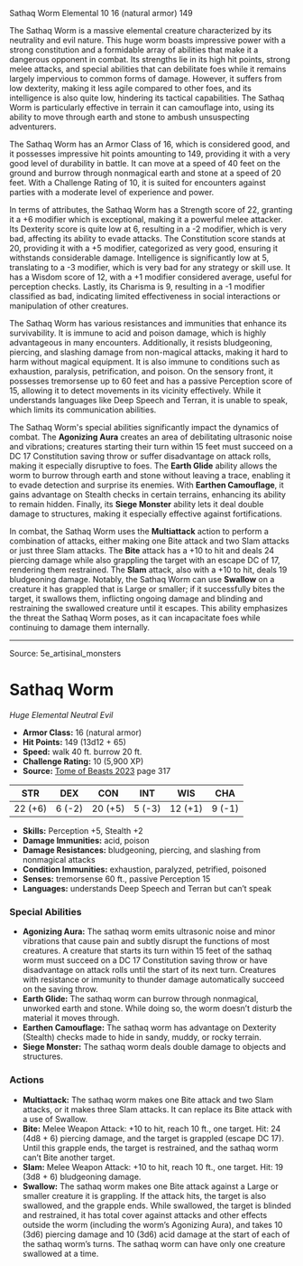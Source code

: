 <MonsterName/>Sathaq Worm</MonsterName>
<CreatureType/>Elemental</CreatureType>
<CR/>10</CR>
<AC/>16 (natural armor)</AC>
<HP/>149</HP>
<summary>The Sathaq Worm is a massive elemental creature characterized by its neutrality and evil nature. This huge worm boasts impressive power with a strong constitution and a formidable array of abilities that make it a dangerous opponent in combat. Its strengths lie in its high hit points, strong melee attacks, and special abilities that can debilitate foes while it remains largely impervious to common forms of damage. However, it suffers from low dexterity, making it less agile compared to other foes, and its intelligence is also quite low, hindering its tactical capabilities. The Sathaq Worm is particularly effective in terrain it can camouflage into, using its ability to move through earth and stone to ambush unsuspecting adventurers. </summary>

<detail>

The Sathaq Worm has an Armor Class of 16, which is considered good, and it possesses impressive hit points amounting to 149, providing it with a very good level of durability in battle. It can move at a speed of 40 feet on the ground and burrow through nonmagical earth and stone at a speed of 20 feet. With a Challenge Rating of 10, it is suited for encounters against parties with a moderate level of experience and power.

In terms of attributes, the Sathaq Worm has a Strength score of 22, granting it a +6 modifier which is exceptional, making it a powerful melee attacker. Its Dexterity score is quite low at 6, resulting in a -2 modifier, which is very bad, affecting its ability to evade attacks. The Constitution score stands at 20, providing it with a +5 modifier, categorized as very good, ensuring it withstands considerable damage. Intelligence is significantly low at 5, translating to a -3 modifier, which is very bad for any strategy or skill use. It has a Wisdom score of 12, with a +1 modifier considered average, useful for perception checks. Lastly, its Charisma is 9, resulting in a -1 modifier classified as bad, indicating limited effectiveness in social interactions or manipulation of other creatures.

The Sathaq Worm has various resistances and immunities that enhance its survivability. It is immune to acid and poison damage, which is highly advantageous in many encounters. Additionally, it resists bludgeoning, piercing, and slashing damage from non-magical attacks, making it hard to harm without magical equipment. It is also immune to conditions such as exhaustion, paralysis, petrification, and poison. On the sensory front, it possesses tremorsense up to 60 feet and has a passive Perception score of 15, allowing it to detect movements in its vicinity effectively. While it understands languages like Deep Speech and Terran, it is unable to speak, which limits its communication abilities.

The Sathaq Worm's special abilities significantly impact the dynamics of combat. The **Agonizing Aura** creates an area of debilitating ultrasonic noise and vibrations; creatures starting their turn within 15 feet must succeed on a DC 17 Constitution saving throw or suffer disadvantage on attack rolls, making it especially disruptive to foes. The **Earth Glide** ability allows the worm to burrow through earth and stone without leaving a trace, enabling it to evade detection and surprise its enemies. With **Earthen Camouflage**, it gains advantage on Stealth checks in certain terrains, enhancing its ability to remain hidden. Finally, its **Siege Monster** ability lets it deal double damage to structures, making it especially effective against fortifications.

In combat, the Sathaq Worm uses the **Multiattack** action to perform a combination of attacks, either making one Bite attack and two Slam attacks or just three Slam attacks. The **Bite** attack has a +10 to hit and deals 24 piercing damage while also grappling the target with an escape DC of 17, rendering them restrained. The **Slam** attack, also with a +10 to hit, deals 19 bludgeoning damage. Notably, the Sathaq Worm can use **Swallow** on a creature it has grappled that is Large or smaller; if it successfully bites the target, it swallows them, inflicting ongoing damage and blinding and restraining the swallowed creature until it escapes. This ability emphasizes the threat the Sathaq Worm poses, as it can incapacitate foes while continuing to damage them internally.</detail>



---

Source: 5e_artisinal_monsters

# Sathaq Worm

*Huge* *Elemental* *Neutral Evil*

- **Armor Class:** 16 (natural armor)
- **Hit Points:** 149 (13d12 + 65)
- **Speed:** walk 40 ft. burrow 20 ft.
- **Challenge Rating:** 10 (5,900 XP)
- **Source:** [Tome of Beasts 2023](https://koboldpress.com/kpstore/product/tome-of-beasts-1-2023-edition/) page 317

| STR | DEX | CON | INT | WIS | CHA |
| --- | --- | --- | --- | --- | --- |
| 22 (+6) | 6 (-2) | 20 (+5) | 5 (-3) | 12 (+1) | 9 (-1) |

- **Skills:** Perception +5, Stealth +2
- **Damage Immunities:** acid, poison
- **Damage Resistances:** bludgeoning, piercing, and slashing from nonmagical attacks
- **Condition Immunities:** exhaustion, paralyzed, petrified, poisoned
- **Senses:** tremorsense 60 ft., passive Perception 15
- **Languages:** understands Deep Speech and Terran but can’t speak

### Special Abilities

- **Agonizing Aura:** The sathaq worm emits ultrasonic noise and minor vibrations that cause pain and subtly disrupt the functions of most creatures. A creature that starts its turn within 15 feet of the sathaq worm must succeed on a DC 17 Constitution saving throw or have disadvantage on attack rolls until the start of its next turn. Creatures with resistance or immunity to thunder damage automatically succeed on the saving throw.
- **Earth Glide:** The sathaq worm can burrow through nonmagical, unworked earth and stone. While doing so, the worm doesn’t disturb the material it moves through.
- **Earthen Camouflage:** The sathaq worm has advantage on Dexterity (Stealth) checks made to hide in sandy, muddy, or rocky terrain.
- **Siege Monster:** The sathaq worm deals double damage to objects and structures.

### Actions

- **Multiattack:** The sathaq worm makes one Bite attack and two Slam attacks, or it makes three Slam attacks. It can replace its Bite attack with a use of Swallow.
- **Bite:** Melee Weapon Attack: +10 to hit, reach 10 ft., one target. Hit: 24 (4d8 + 6) piercing damage, and the target is grappled (escape DC 17). Until this grapple ends, the target is restrained, and the sathaq worm can’t Bite another target.
- **Slam:** Melee Weapon Attack: +10 to hit, reach 10 ft., one target. Hit: 19 (3d8 + 6) bludgeoning damage.
- **Swallow:** The sathaq worm makes one Bite attack against a Large or smaller creature it is grappling. If the attack hits, the target is also swallowed, and the grapple ends. While swallowed, the target is blinded and restrained, it has total cover against attacks and other effects outside the worm (including the worm’s Agonizing Aura), and takes 10 (3d6) piercing damage and 10 (3d6) acid damage at the start of each of the sathaq worm’s turns. The sathaq worm can have only one creature swallowed at a time.


